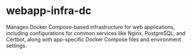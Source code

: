 # webapp-infra-dc
Manages Docker Compose-based infrastructure for web applications, including configurations for common services like Nginx, PostgreSQL, and Certbot, along with app-specific Docker Compose files and environment settings.
